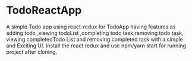 # TodoReactApp
A simple Todo app using react-redux for TodoApp having features as adding todo ,viewing todoList ,completing todo task,removing todo task, viewing completedTodo List
and removing completed task with a simple and Exciting UI.
install the react redux and use npm/yarn start for running project after cloning.
